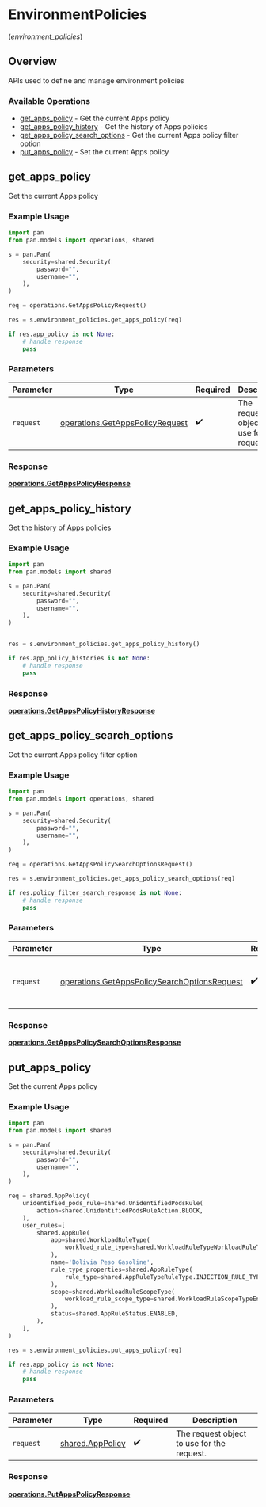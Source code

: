 # EnvironmentPolicies
(*environment_policies*)

## Overview

APIs used to  define and manage environment policies

### Available Operations

* [get_apps_policy](#get_apps_policy) - Get the current Apps policy
* [get_apps_policy_history](#get_apps_policy_history) - Get the history of Apps policies
* [get_apps_policy_search_options](#get_apps_policy_search_options) - Get the current Apps policy filter option
* [put_apps_policy](#put_apps_policy) - Set the current Apps policy

## get_apps_policy

Get the current Apps policy

### Example Usage

```python
import pan
from pan.models import operations, shared

s = pan.Pan(
    security=shared.Security(
        password="",
        username="",
    ),
)

req = operations.GetAppsPolicyRequest()

res = s.environment_policies.get_apps_policy(req)

if res.app_policy is not None:
    # handle response
    pass
```

### Parameters

| Parameter                                                                          | Type                                                                               | Required                                                                           | Description                                                                        |
| ---------------------------------------------------------------------------------- | ---------------------------------------------------------------------------------- | ---------------------------------------------------------------------------------- | ---------------------------------------------------------------------------------- |
| `request`                                                                          | [operations.GetAppsPolicyRequest](../../models/operations/getappspolicyrequest.md) | :heavy_check_mark:                                                                 | The request object to use for the request.                                         |


### Response

**[operations.GetAppsPolicyResponse](../../models/operations/getappspolicyresponse.md)**


## get_apps_policy_history

Get the history of Apps policies

### Example Usage

```python
import pan
from pan.models import shared

s = pan.Pan(
    security=shared.Security(
        password="",
        username="",
    ),
)


res = s.environment_policies.get_apps_policy_history()

if res.app_policy_histories is not None:
    # handle response
    pass
```


### Response

**[operations.GetAppsPolicyHistoryResponse](../../models/operations/getappspolicyhistoryresponse.md)**


## get_apps_policy_search_options

Get the current Apps policy filter option

### Example Usage

```python
import pan
from pan.models import operations, shared

s = pan.Pan(
    security=shared.Security(
        password="",
        username="",
    ),
)

req = operations.GetAppsPolicySearchOptionsRequest()

res = s.environment_policies.get_apps_policy_search_options(req)

if res.policy_filter_search_response is not None:
    # handle response
    pass
```

### Parameters

| Parameter                                                                                                    | Type                                                                                                         | Required                                                                                                     | Description                                                                                                  |
| ------------------------------------------------------------------------------------------------------------ | ------------------------------------------------------------------------------------------------------------ | ------------------------------------------------------------------------------------------------------------ | ------------------------------------------------------------------------------------------------------------ |
| `request`                                                                                                    | [operations.GetAppsPolicySearchOptionsRequest](../../models/operations/getappspolicysearchoptionsrequest.md) | :heavy_check_mark:                                                                                           | The request object to use for the request.                                                                   |


### Response

**[operations.GetAppsPolicySearchOptionsResponse](../../models/operations/getappspolicysearchoptionsresponse.md)**


## put_apps_policy

Set the current Apps policy

### Example Usage

```python
import pan
from pan.models import shared

s = pan.Pan(
    security=shared.Security(
        password="",
        username="",
    ),
)

req = shared.AppPolicy(
    unidentified_pods_rule=shared.UnidentifiedPodsRule(
        action=shared.UnidentifiedPodsRuleAction.BLOCK,
    ),
    user_rules=[
        shared.AppRule(
            app=shared.WorkloadRuleType(
                workload_rule_type=shared.WorkloadRuleTypeWorkloadRuleType.POD_ANY_WORKLOAD_RULE_TYPE,
            ),
            name='Bolivia Peso Gasoline',
            rule_type_properties=shared.AppRuleType(
                rule_type=shared.AppRuleTypeRuleType.INJECTION_RULE_TYPE,
            ),
            scope=shared.WorkloadRuleScopeType(
                workload_rule_scope_type=shared.WorkloadRuleScopeTypeEnum.ENVIRONMENT_NAME_RULE_TYPE,
            ),
            status=shared.AppRuleStatus.ENABLED,
        ),
    ],
)

res = s.environment_policies.put_apps_policy(req)

if res.app_policy is not None:
    # handle response
    pass
```

### Parameters

| Parameter                                            | Type                                                 | Required                                             | Description                                          |
| ---------------------------------------------------- | ---------------------------------------------------- | ---------------------------------------------------- | ---------------------------------------------------- |
| `request`                                            | [shared.AppPolicy](../../models/shared/apppolicy.md) | :heavy_check_mark:                                   | The request object to use for the request.           |


### Response

**[operations.PutAppsPolicyResponse](../../models/operations/putappspolicyresponse.md)**

